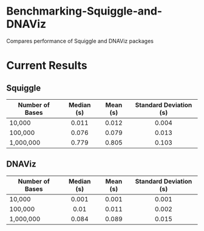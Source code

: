 # Benchmarking-Squiggle-and-DNAViz
Compares performance of Squiggle and DNAViz packages

# Current Results
## Squiggle
| Number of Bases | Median (s) | Mean (s) | Standard Deviation (s) |
| ------------- |:-------------:| :-----:| :----------------------:|
| 10,000 | 0.011 | 0.012 | 0.004 |
| 100,000 | 0.076 | 0.079 | 0.013 |
| 1,000,000 | 0.779 | 0.805 | 0.103 |
## DNAViz
| Number of Bases | Median (s) | Mean (s) | Standard Deviation (s) |
| ------------- |:-------------:| :-----:| :----------------------:|
| 10,000 | 0.001 | 0.001 | 0.001 |
| 100,000 | 0.01 | 0.011 | 0.002 |
| 1,000,000 | 0.084 | 0.089 | 0.015 |
